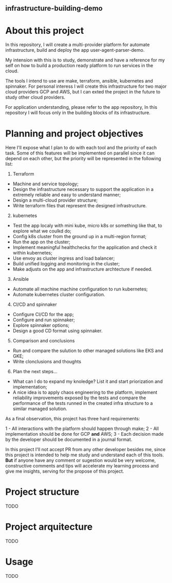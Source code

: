 ## infrastructure-building-demo

# About this project

In this repository, I will create a multi-provider platform for automate infrastructure, build and deploy the app user-agent-parser-demo.

My intension with this is to study, demonstrate and have a reference for my self on how to build a production ready platform to run services in the cloud.

The tools I intend to use are make, terraform, ansible, kubernetes and spinnaker. For personal interess I will create this infrastructure for two major cloud providers GCP and AWS, but I can exted the project in the future to study other cloud providers.

For application understanding, please refer to the app repository, In this repository I will focus only in the building blocks of its infrastructure.

# Planning and project objectives

Here I'll expose what I plan to do with each tool and the priority of each task. Some of this features will be implemented on parallel since it can depend on each other, but the priority will be represented in the following list:

1. Terraform

  - Machine and service topology;
  - Design the infrastructure necessary to support the application in a extremely reliable and easy to understand manner;
  - Design a multi-cloud provider structure;
  - Write terraform files that represent the designed infrastructure.
  
2. kubernetes

  - Test the app localy with mini kube, micro k8s or something like that, to explore what we coulkd do;
  - Config k8s cluster from the ground up in a multi-region format;
  - Run the app on the cluster;
  - Implement meaningful healthchecks for the application and check it within kubernetes;
  - Use envoy as cluster ingress and load balancer;
  - Build unified logging and monitoring in the cluster;
  - Make adjusts on the app and infrastructure archtecture if needed.
  
3. Ansible

  - Automate all machine machine configuration to run kubernetes;
  - Automate kubernetes cluster configuration.
  
4. CI/CD and spinnaker

  - Configure CI/CD for the app;
  - Configure and run spinnaker;
  - Explore spinnaker options;
  - Design a good CD format using spinnaker.
  
5. Comparison and conclusions

  - Run and compare the sulution to other managed solutions like EKS and GKE;
  - Write clonclusions and thoughts
  
6. Plan the next steps...

  - What can I do to expand my knoledge? List it and start priorization and implementation;
  - A nice idea is to apply chaos engineering to the platform, implement reliability improvements exposed by the tests and compare the performance of the tests runned in the created infra structure to a similar managed solution. 
  
  
As a final observation, this project has three hard requirements:

1 - All interactions with the platform should happen through make;
2 - All implementation should be done for GCP **and** AWS;
3 - Each decision made by the developer should be documented in a journal format.


In this project I'll not accept PR from any other developer besides me, since this project is intended to help me study and understand each of this tools. **But** if anyone have any comment or sugestion would be very welcome, constructive comments and tips will accelerate my learning process and give me insights, serving for the propose of this project.

# Project structure

TODO

# Project arquitecture

TODO

# Usage

TODO
